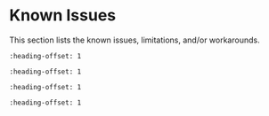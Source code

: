 # Known Issues

This section lists the known issues, limitations, and/or workarounds.

```{include} /release/known_issues/cannot_add_sdk_components.md
:heading-offset: 1
```
```{include} /release/known_issues/i2c_sometimes_fails_to_initialize_accelerometer_after_flash_or_reset.md
:heading-offset: 1
```
```{include} /release/known_issues/flexcan_efifo_cases_fail_to_transmit_data_from_each_other.md
:heading-offset: 1
```
```{include} /release/known_issues/xbic_error_data_receive_failed.md
:heading-offset: 1
```